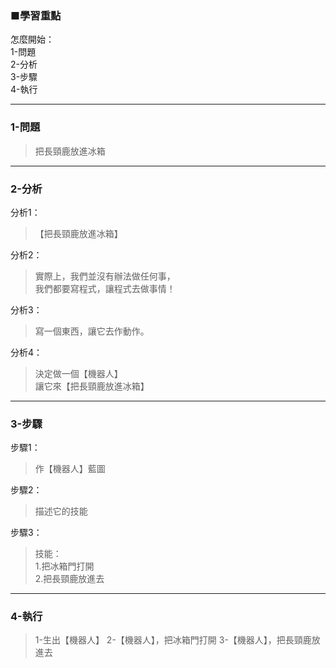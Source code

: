 ### ■學習重點
怎麼開始：  
1-問題  
2-分析  
3-步驟  
4-執行

---
### 1-問題
> 把長頸鹿放進冰箱

---
### 2-分析

分析1：
> 【把長頸鹿放進冰箱】

分析2：
> 實際上，我們並沒有辦法做任何事，  
> 我們都要寫程式，讓程式去做事情！

分析3：
> 寫一個東西，讓它去作動作。

分析4：
> 決定做一個【機器人】  
> 讓它來【把長頸鹿放進冰箱】


---
### 3-步驟

步驟1：
> 作【機器人】藍圖

步驟2：
> 描述它的技能

步驟3：
> 技能：  
> 1.把冰箱門打開  
> 2.把長頸鹿放進去


---
### 4-執行

> 1-生出【機器人】
> 2-【機器人】，把冰箱門打開
> 3-【機器人】，把長頸鹿放進去

